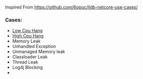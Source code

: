 Inspired From https://github.com/6opuc/lldb-netcore-use-cases/

### Cases:
- [Low Cpu Hang](docs/infinite-wait.md)
- [High Cpu Hang](docs/infinit-loop.md)
- Memory Leak
- Unhandled Exception
- Unmanaged Memory leak
- Classloader Leak
- Thread Leak
- Log4j Blocking
- 
